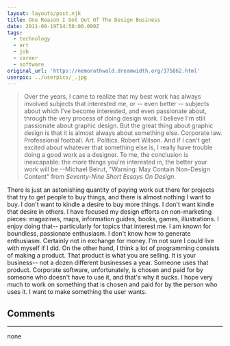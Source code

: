 ```yaml
---
layout: layouts/post.njk
title: One Reason I Got Out Of The Design Business
date: 2011-08-19T14:50:00.000Z
tags:
  - technology
  - art
  - job
  - career
  - software
original_url: 'https://nemorathwald.dreamwidth.org/375862.html'
userpic: ../userpics/_.jpg
---
```

> Over the years, I came to realize that my best work has always involved subjects that interested me, or -- even better -- subjects about which I've become interested, and even passionate about, through the very process of doing design work. I believe I'm still passionate about graphic design. But the great thing about graphic design is that it is almost always about something else. Corporate law. Professional football. Art. Politics. Robert Wilson. And if I can't get excited about whatever that something else is, I really have trouble doing a good work as a designer. To me, the conclusion is inexcapable: the more things you're interested in, the better your work will be --Michael Beirut, "Warning: May Contain Non-Design Content" from _Seventy-Nine Short Essays On Design_.

There is just an astonishing quantity of paying work out there for projects that try to get people to buy things, and there is almost nothing I want to buy. I don't want to kindle a desire to buy more things. I don't want kindle that desire in others. I have focused my design efforts on non-marketing pieces: magazines, maps, information guides, books, games, illustrations. I enjoy doing that-- particularly for topics that interest me. I am known for boundless, passionate enthusiasm. I don't know how to generate enthusiasm. Certainly not in exchange for money. I'm not sure I could live with myself if I did. On the other hand, I think a lot of programming consists of making a product. That product is what you are selling. It is your business-- not a dozen different businesses a year. Someone uses that product. Corporate software, unfortunately, is chosen and paid for by someone who doesn't have to use it, and that's why it sucks. I hope very much to work on something that is chosen and paid for by the person who uses it. I want to make something the user wants.

## Comments

---

none

